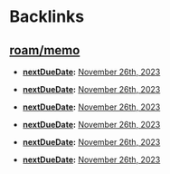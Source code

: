 
# Backlinks
## [roam/memo](<roam/memo.md>)
- **[nextDueDate](<nextDueDate.md>):** [November 26th, 2023](<November 26th, 2023.md>)

- **[nextDueDate](<nextDueDate.md>):** [November 26th, 2023](<November 26th, 2023.md>)

- **[nextDueDate](<nextDueDate.md>):** [November 26th, 2023](<November 26th, 2023.md>)

- **[nextDueDate](<nextDueDate.md>):** [November 26th, 2023](<November 26th, 2023.md>)

- **[nextDueDate](<nextDueDate.md>):** [November 26th, 2023](<November 26th, 2023.md>)

- **[nextDueDate](<nextDueDate.md>):** [November 26th, 2023](<November 26th, 2023.md>)


